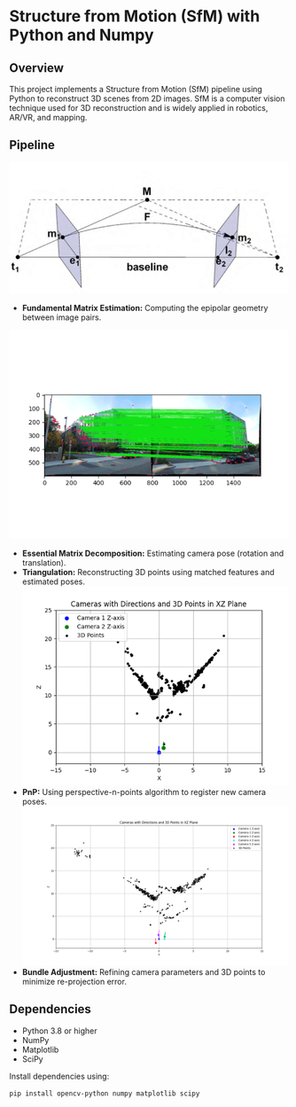 # Structure from Motion (SfM) with Python and Numpy  

## Overview  
This project implements a Structure from Motion (SfM) pipeline using Python to reconstruct 3D scenes from 2D images. SfM is a computer vision technique used for 3D reconstruction and is widely applied in robotics, AR/VR, and mapping.  

## Pipeline 
![F Matrix](./media/FundamentalMatrix.png)  
- **Fundamental Matrix Estimation:** Computing the epipolar geometry between image pairs.

 

![RANSAC Inliers](./media/Fundamentalmatrixinliers.png)

- **Essential Matrix Decomposition:** Estimating camera pose (rotation and translation).  
- **Triangulation:** Reconstructing 3D points using matched features and estimated poses.  
![Camera pose estimation and triangulation](./media/Cameraposewithtriangulated3Dpoints.png)
- **PnP:** Using perspective-n-points algorithm to register new camera poses. 
![Camera pose estimation and triangulation](./media/MultipleCamerasWithPoints.png)
- **Bundle Adjustment:** Refining camera parameters and 3D points to minimize re-projection error.  

## Dependencies  
- Python 3.8 or higher   
- NumPy  
- Matplotlib  
- SciPy  

Install dependencies using:  
```bash  
pip install opencv-python numpy matplotlib scipy  
